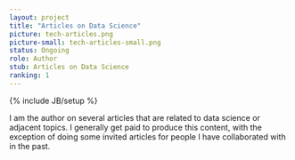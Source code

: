 ```yaml
---
layout: project
title: "Articles on Data Science"
picture: tech-articles.png
picture-small: tech-articles-small.png
status: Ongoing
role: Author
stub: Articles on Data Science 
ranking: 1
---
```

{% include JB/setup %}

I am the author on several articles that are related to data science or adjacent topics. I generally get paid to produce this content, with the exception of
doing some invited articles for people I have collaborated with in the past. 





